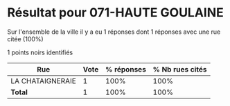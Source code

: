 # Résultat pour 071-HAUTE GOULAINE

Sur l'ensemble de la ville il y a eu 1 réponses dont 1 réponses avec une rue citée (100%)

1 points noirs identifiés

| Rue | Vote | % réponses | % Nb rues cités|
|-----|------|------------|----------------|
| LA CHATAIGNERAIE | 1 | 100% | 100%|
| **Total** | 1 | 100% | 100%|
